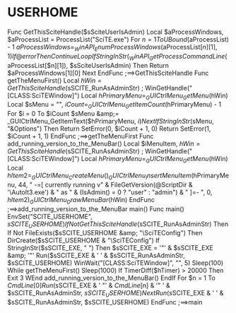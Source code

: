 # USERHOME
Func GetThisSciteHandle($sSciteUserIsAdmin)     Local $aProcessWindows, $aProcessList = ProcessList("SciTE.exe")     For $n = 1 To UBound($aProcessList) - 1         $aProcessWindows = _WinAPI_EnumProcessWindows($aProcessList[$n][1], 1)         If @error Then ContinueLoop         If StringInStr(_WinAPI_GetProcessCommandLine($aProcessList[$n][1]), $sSciteUserIsAdmin) Then Return $aProcessWindows[1][0]     Next EndFunc   ;==>GetThisSciteHandle  Func getTheMenuFirst()     Local $hWin = GetThisSciteHandle($sSCITE_RunAsAdminStr) ; WinGetHandle("[CLASS:SciTEWindow]")     Local $hPrimaryMenu = _GUICtrlMenu_GetMenu($hWin)     Local $sMenu = "", $iCount = _GUICtrlMenu_GetItemCount($hPrimaryMenu) - 1     For $i = 0 To $iCount         $sMenu &amp;= _GUICtrlMenu_GetItemText($hPrimaryMenu, $i)     Next     If StringInStr($sMenu, "&amp;Options") Then Return SetError(0, $iCount + 1, 0)     Return SetError(1, $iCount + 1, 1) EndFunc   ;==>getTheMenuFirst  Func add_running_version_to_the_MenuBar()     Local $iMenuItem, $hWin = GetThisSciteHandle($sSCITE_RunAsAdminStr) ; WinGetHandle("[CLASS:SciTEWindow]")     Local $hPrimaryMenu = _GUICtrlMenu_GetMenu($hWin)     Local $hItem2 = _GUICtrlMenu_CreateMenu()     _GUICtrlMenu_InsertMenuItem($hPrimaryMenu, 44, "  -=[ currently running v" &amp; FileGetVersion(@ScriptDir &amp; '\AutoIt3.exe') &amp; " as " &amp; (IsAdmin() = 0 ? "user" : "admin") &amp; " ]=-  ", 0, $hItem2)     _GUICtrlMenu_DrawMenuBar($hWin) EndFunc   ;==>add_running_version_to_the_MenuBar  main() Func main()     EnvSet("SCITE_USERHOME", $sSCITE_USERHOME)     If Not GetThisSciteHandle($sSCITE_RunAsAdminStr) Then         If Not FileExists($sSCITE_USERHOME &amp; "\SciTEConfig") Then DirCreate($sSCITE_USERHOME &amp; "\SciTEConfig")         If StringInStr($sSCITE_EXE, " ") Then $sSCITE_EXE = '"' &amp; $sSCITE_EXE &amp; '"'         Run($sSCITE_EXE &amp; ' ' &amp; $sSCITE_RunAsAdminStr, $sSCITE_USERHOME)         WinWait("[CLASS:SciTEWindow]", "", 5)         Sleep(100)         While getTheMenuFirst()             Sleep(1000)             If TimerDiff($hTimer) > 20000 Then Exit 3         WEnd         add_running_version_to_the_MenuBar()     EndIf     For $n = 1 To $CmdLine[0]         Run($sSCITE_EXE &amp; ' "' &amp; $CmdLine[$n] &amp; '" ' &amp; $sSCITE_RunAsAdminStr, $sSCITE_USERHOME)     Next     Run($sSCITE_EXE &amp; ' ' &amp; $sSCITE_RunAsAdminStr, $sSCITE_USERHOME) EndFunc   ;==>main
